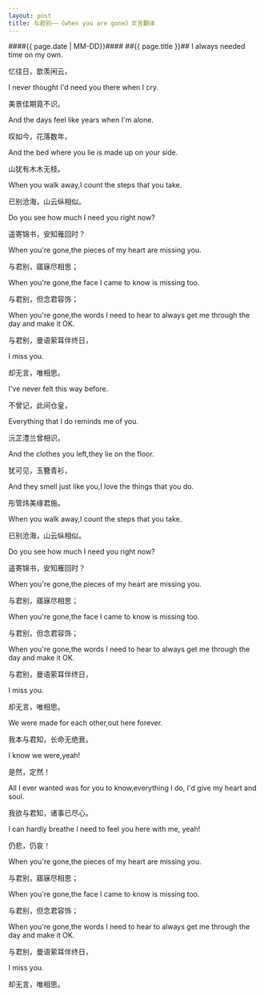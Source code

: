 ```yaml
---
layout: post
title: 与君别——《when you are gone》文言翻译
---
```

####{{ page.date | MM-DD}}####
##{{ page.title }}##
I always needed time on my own.

忆往日，歆羡闲云，

I never thought I'd need you there when I cry.

美景佳期竟不识。

And the days feel like years when I'm alone.

叹如今，花落数年，

And the bed where you lie is made up on your side.

山犹有木木无枝。

When you walk away,I count the steps that you take.

已别沧海，山云纵相似。

Do you see how much I need you right now?

遥寄锦书，安知雁回时？

When you're gone,the pieces of my heart are missing you.

与君别，寤寐尽相思；

When you're gone,the face I came to know is missing too.

与君别，但念君容饰；

When you're gone,the words I need to hear to always get me through the day and make it OK.

与君别，曼语萦耳伴终日，

I miss you.

却无言，唯相思。
	
I've never felt this way before.

不曾记，此间仓皇，

Everything that I do reminds me of you.

沅芷澧兰曾相识。

And the clothes you left,they lie on the floor.

犹可见，玉簪青衫，

And they smell just like you,I love the things that you do.

彤管炜美缘君施。

When you walk away,I count the steps that you take.

已别沧海，山云纵相似。

Do you see how much I need you right now?

遥寄锦书，安知雁回时？

When you're gone,the pieces of my heart are missing you.

与君别，寤寐尽相思；

When you're gone,the face I came to know is missing too.

与君别，但念君容饰；

When you're gone,the words I need to hear to always get me through the day and make it OK.

与君别，曼语萦耳伴终日，

I miss you.

却无言，唯相思。
    
We were made for each other,out here forever.

我本与君知，长命无绝衰。

I know we were,yeah!

是然，定然！

All I ever wanted was for you to know,everything I do, I'd give my heart and soul.

我欲与君知，诸事已尽心。

I can hardly breathe I need to feel you here with me, yeah!

仍悲，仍哀！

When you're gone,the pieces of my heart are missing you.

与君别，寤寐尽相思；

When you're gone,the face I came to know is missing too.

与君别，但念君容饰；

When you're gone,the words I need to hear to always get me through the day and make it OK.

与君别，曼语萦耳伴终日，

I miss you.

却无言，唯相思。